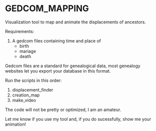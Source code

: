 # GEDCOM_MAPPING
Visualization tool to map and animate the displacements of ancestors.

Requirements:
1. A gedcom files containing time and place of
    - birth
    - mariage
    - death

Gedcom files are a standard for genealogical data, most genealogy websites let you export your database in this format.

Run the scripts in this order:

1. displacement_finder
2. creation_map
3. make_video

The code will not be pretty or optimized, I am an amateur.

Let me know if you use my tool and, if you do sucessfully, show me your animation!
